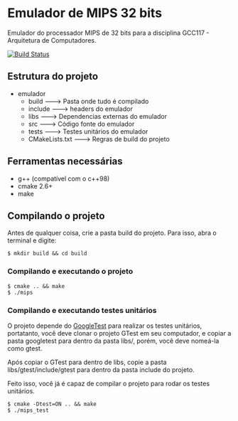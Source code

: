 # Emulador de MIPS 32 bits
Emulador do processador MIPS de 32 bits para a disciplina GCC117 - Arquitetura de Computadores.

[![Build Status](https://travis-ci.org/mathnogueira/mips.svg?branch=master)](https://travis-ci.org/mathnogueira/mips)

## Estrutura do projeto
* emulador
    * build ---> Pasta onde tudo é compilado
    * include ---> headers do emulador
    * libs ---> Dependencias externas do emulador
    * src  ---> Código fonte do emulador
    * tests ---> Testes unitários do emulador
    * CMakeLists.txt ---> Regras de build do projeto

## Ferramentas necessárias
* g++ (compatível com o c++98)
* cmake 2.6+
* make

## Compilando o projeto

Antes de qualquer coisa, crie a pasta build do projeto. Para isso, abra o terminal
e digite:
```shell
$ mkdir build && cd build
```

### Compilando e executando o projeto
```shell
$ cmake .. && make
$ ./mips
```

### Compilando e executando testes unitários
O projeto depende do [GoogleTest](https://github.com/google/googletest) para realizar os testes unitários, portatanto,
você deve clonar o projeto GTest em seu computador, e copiar a pasta googletest
para dentro da pasta libs/, porém, você deve nomeá-la como gtest.

Após copiar o GTest para dentro de libs, copie a pasta libs/gtest/include/gtest para
dentro da pasta include do projeto.

Feito isso, você já é capaz de compilar o projeto para rodar os testes unitários.
```shell
$ cmake -Dtest=ON .. && make
$ ./mips_test
```

